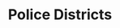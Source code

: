 ---
schema: default
title: Police Districts
organization: City of Orlando
notes: >-
  This dataset contains a shape file of the police districts in the City
  Orlando.
resources:
  - name: Police Districts
    url: >-
      http://www2.cityoforlando.net/PDF_Docs/Data4Web/ZipFiles/OrlandoPolicesDistricts.zip
    format: shp
license: ''
category:
  - Public Safety
maintainer: ''
maintainer_email: ''
---